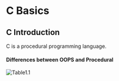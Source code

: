 # C Basics

## C Introduction

C is a procedural programming language.

#### Differences between OOPS and Procedural 

![Table1.1](table1.1.png)